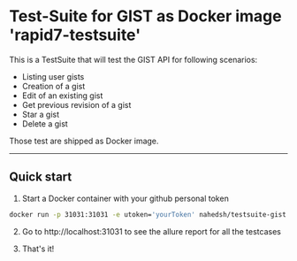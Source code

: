 # Test-Suite for GIST as Docker image 'rapid7-testsuite'

This is a TestSuite that will test the GIST API for following scenarios: 
- Listing user gists
- Creation of a gist
- Edit of an existing gist
- Get previous revision of a gist
- Star a gist
- Delete a gist

Those test are shipped as Docker image.

___
## Quick start
1. Start a Docker container with your github personal token 

```bash
docker run -p 31031:31031 -e utoken='yourToken' nahedsh/testsuite-gist
```

2. Go to http://localhost:31031 to see the allure report for all the testcases 

3. That's it! 